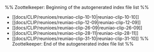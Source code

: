 %% Zoottelkeeper: Beginning of the autogenerated index file list  %%
-  [[docs/CLIP/reunioes/reuniao-clip-10-10|reuniao-clip-10-10]]
-  [[docs/CLIP/reunioes/reuniao-clip-12-09|reuniao-clip-12-09]]
-  [[docs/CLIP/reunioes/reuniao-clip-26-09|reuniao-clip-26-09]]
-  [[docs/CLIP/reunioes/reuniao-clip-28-11|reuniao-clip-28-11]]
-  [[docs/CLIP/reunioes/reuniao-clip-31-10|reuniao-clip-31-10]]
%% Zoottelkeeper: End of the autogenerated index file list  %%
